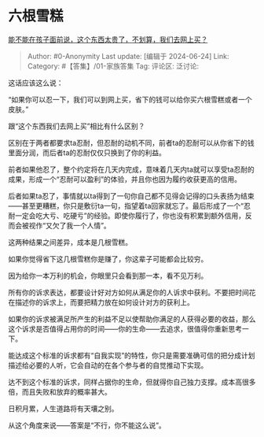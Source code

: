 # 六根雪糕
[能不能在孩子面前说，这个东西太贵了，不划算，我们去网上买？](https://www.zhihu.com/question/658295562/answer/3540028106)

> Author: #0-Anonymity
> Last update: [编辑于 2024-06-24]
> Link:
> Category: #【答集】/01-家族答集 
> Tag: 
> 评论区:
> 泛讨论:

这话应该这么说：

“如果你可以忍一下，我们可以到网上买，省下的钱可以给你买六根雪糕或者一个皮肤。”

跟“这个东西我们去网上买”相比有什么区别？

区别在于两者都要求ta忍耐，但忍耐的动机不同，前者ta的忍耐可以从你省下的钱里面分润，而后者ta的忍耐仅仅只换到了你的利益。

前者如果他忍了，整个约定将在几天内完成，意味着几天内ta就可以享受ta忍耐的成果，形成一个“忍耐可以盈利”的体验，并且你也因为履约收获更高的信用。

后者如果ta忍了，事情就以ta得到了一句你自己都不见得会记得的口头表扬为结束——甚至更糟糕，你只是敷衍ta一句，指望着ta回家就忘了。最后形成了一个“忍耐一定会吃大亏、吃硬亏”的经验。即使你履行了，你也没有积累到额外信用，反而会被视作“又欠了我一个人情”。

这两种结果之间差异，成本是几根雪糕。

如果你觉得省下这几根雪糕你是赚了，你这辈子可能都会比较穷。

因为给你一本万利的机会，你眼里只会看到那一本，看不见万利。

所有你的诉求表达，都要设计好对方如何从满足你的人诉求中获利。不要把时间花在描述你的诉求上，而要把精力放在如何设计对方的获利上。

如果你的诉求被满足所产生的利益不足以使帮助你满足的人获得必要的收益，那么这个诉求是否值得占用你的时间——你的生命——去追求，很值得你重新思考一下。

能达成这个标准的诉求都有“自我实现”的特性，你只是需要准确可信的把分成计划描述给必要的人听，它会自动的在各个参与者的自觉推动下实现。

达不到这个标准的诉求，同样占据你的生命，但就得你自己独力支撑。成本高很多倍，而且失败和放弃的概率甚大。

日积月累，人生道路将有天壤之别。

从这个角度来说——答案是“不行，你不能这么说”。